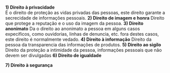 **1) Direito à privacidade**  
  É o direito de proteção as vidas privadas das pessoas, este direito garante a secrecidade de informações pessoais.
**2) Direito de imagem e honra**
  Direito que protege a reputação e o uso da imagem da pessoa.
**3) Direito anonimato**
  Da o direito ao anonimato a pessoa em alguns casos expecificos, como ouvidorias, linhas de denuncia, etc. fora destes casos, este direito é normalmente vedado.
**4) Direito à informação**
  Direito da pessoa da transparencia das informações de produtos.
**5) Direito ao sigilo**
  Direito da proteção a intimidade da pessoa, informações pessoais que não devem ser divulgadas
**6) Direito de igualdade**

**7) Direito à segurança**
